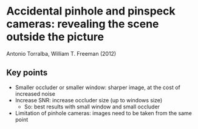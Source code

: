 # Accidental pinhole and pinspeck cameras: revealing the scene outside the picture
Antonio Torralba, William T. Freeman (2012)

## Key points
- Smaller occluder or smaller window: sharper image, at the cost of increased noise
- Increase SNR: increase occluder size (up to windows size)
	- So: best results with small window and small occluder
- Limitation of pinhole cameras: images need to be taken from the same point
